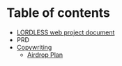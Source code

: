 # Table of contents

* [LORDLESS web project document](README.md)
* PRD
* [Copywriting](copywriting/README.md)
  * [Airdrop Plan](copywriting/airdrop-plan.md)

